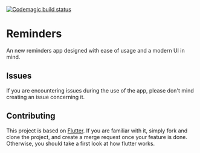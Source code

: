 [![Codemagic build status](https://api.codemagic.io/apps/634ad974816f0c9006d1caa8/634ad974816f0c9006d1caa7/status_badge.svg)](https://codemagic.io/apps/634ad974816f0c9006d1caa8/634ad974816f0c9006d1caa7/latest_build)

# Reminders

An new reminders app designed with ease of usage and a modern UI in mind.

## Issues
If you are encountering issues during the use of the app, please don't mind creating an issue concerning it.

## Contributing

This project is based on [Flutter](https://flutter.dev/?gclid=CjwKCAjwtKmaBhBMEiwAyINuwMPL1llwN3096eZAYyHzNqj1XvJe3RfUGvUkrKR9jNKzU_t7xCJPCxoCzagQAvD_BwE&gclsrc=aw.ds).
If you are familiar with it, simply fork and clone the project, and create a merge request once your feature is done.
Otherwise, you should take a first look at how flutter works.
